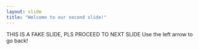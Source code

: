 ```yaml
---
layout: slide
title: "Welcome to our second slide!"
---
```

THIS IS A FAKE SLIDE, PLS PROCEED TO NEXT SLIDE 
Use the left arrow to go back!

